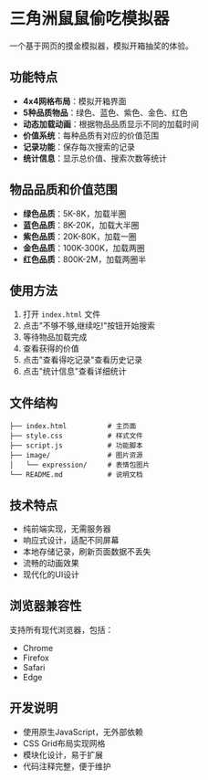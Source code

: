 # 三角洲鼠鼠偷吃模拟器

一个基于网页的摸金模拟器，模拟开箱抽奖的体验。

## 功能特点

- **4x4网格布局**：模拟开箱界面
- **5种品质物品**：绿色、蓝色、紫色、金色、红色
- **动态加载动画**：根据物品品质显示不同的加载时间
- **价值系统**：每种品质有对应的价值范围
- **记录功能**：保存每次搜索的记录
- **统计信息**：显示总价值、搜索次数等统计

## 物品品质和价值范围

- **绿色品质**：5K-8K，加载半圈
- **蓝色品质**：8K-20K，加载大半圈
- **紫色品质**：20K-80K，加载一圈
- **金色品质**：100K-300K，加载两圈
- **红色品质**：800K-2M，加载两圈半

## 使用方法

1. 打开 `index.html` 文件
2. 点击"不够不够,继续吃!"按钮开始搜索
3. 等待物品加载完成
4. 查看获得的价值
5. 点击"查看得吃记录"查看历史记录
6. 点击"统计信息"查看详细统计

## 文件结构

```
├── index.html          # 主页面
├── style.css           # 样式文件
├── script.js           # 功能脚本
├── image/              # 图片资源
│   └── expression/     # 表情包图片
└── README.md           # 说明文档
```

## 技术特点

- 纯前端实现，无需服务器
- 响应式设计，适配不同屏幕
- 本地存储记录，刷新页面数据不丢失
- 流畅的动画效果
- 现代化的UI设计

## 浏览器兼容性

支持所有现代浏览器，包括：
- Chrome
- Firefox
- Safari
- Edge

## 开发说明

- 使用原生JavaScript，无外部依赖
- CSS Grid布局实现网格
- 模块化设计，易于扩展
- 代码注释完整，便于维护 